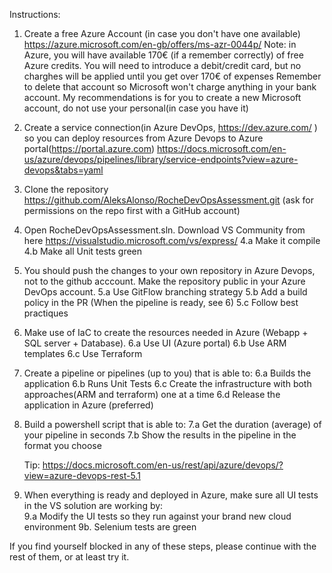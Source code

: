 Instructions:

1. Create a free Azure Account (in case you don't have one available)
https://azure.microsoft.com/en-gb/offers/ms-azr-0044p/
Note: in Azure, you will have available 170€ (if a remember correctly) of free Azure credits. You will need to introduce a debit/credit card, but no charghes will be applied until you get over 170€ of expenses
Remember to delete that account so Microsoft won't charge anything in your bank account.
My recommendations is for you to create a new Microsoft account, do not use your personal(in case you have it)

2. Create a service connection(in Azure DevOps, https://dev.azure.com/ ) so you can deploy resources from Azure Devops to Azure portal(https://portal.azure.com)
https://docs.microsoft.com/en-us/azure/devops/pipelines/library/service-endpoints?view=azure-devops&tabs=yaml

3. Clone the repository https://github.com/AleksAlonso/RocheDevOpsAssessment.git (ask for permissions on the repo first with a GitHub account)

4. Open RocheDevOpsAssessment.sln. Download VS Community from here https://visualstudio.microsoft.com/vs/express/
	4.a Make it compile
	4.b Make all Unit tests green
	
5. You should push the changes to your own repository in Azure Devops, not to the github acccount. Make the repository public in your Azure DevOps account.
	5.a Use GitFlow branching strategy
	5.b Add a build policy in the PR (When the pipeline is ready, see 6)
	5.c Follow best practiques
	
6. Make use of IaC to create the resources needed in Azure (Webapp + SQL server + Database).
	6.a Use UI (Azure portal)
	6.b Use ARM templates
	6.c Use Terraform	
	
6. Create a pipeline or pipelines (up to you) that is able to:
	6.a Builds the application
	6.b Runs Unit Tests
	6.c Create the infrastructure with both approaches(ARM and terraform) one at a time
	6.d Release the application in Azure (preferred)
	
7. Build a powershell script that is able to:
	7.a Get the duration (average) of your pipeline in seconds
	7.b Show the results in the pipeline in the format you choose	
	
	Tip: https://docs.microsoft.com/en-us/rest/api/azure/devops/?view=azure-devops-rest-5.1
	
9. When everything is ready and deployed in Azure, make sure all UI tests in the VS solution are working by:	
	9.a Modify the UI tests so they run against your brand new cloud environment
	9b. Selenium tests are green
	
If you find yourself blocked in any of these steps, please continue with the rest of them, or at least try it.
	